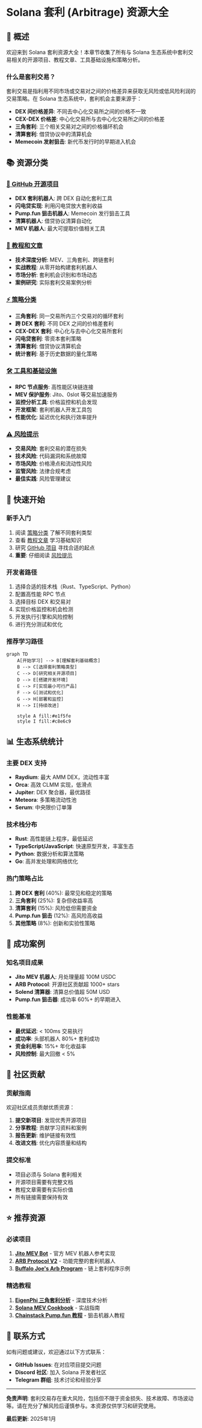 # Solana 套利 (Arbitrage) 资源大全

## 🌟 概述

欢迎来到 Solana 套利资源大全！本章节收集了所有与 Solana 生态系统中套利交易相关的开源项目、教程文章、工具基础设施和策略分析。

### 什么是套利交易？

套利交易是指利用不同市场或交易对之间的价格差异来获取无风险或低风险利润的交易策略。在 Solana 生态系统中，套利机会主要来源于：

- **DEX 间价格差异**: 不同去中心化交易所之间的价格不一致
- **CEX-DEX 价格差**: 中心化交易所与去中心化交易所之间的价格差
- **三角套利**: 三个相关交易对之间的价格循环机会
- **清算套利**: 借贷协议中的清算机会
- **Memecoin 发射狙击**: 新代币发行时的早期进入机会

## 📚 资源分类

### [🔧 GitHub 开源项目](./github-projects.md)
- **DEX 套利机器人**: 跨 DEX 自动化套利工具
- **闪电贷实现**: 利用闪电贷放大套利收益
- **Pump.fun 狙击机器人**: Memecoin 发行狙击工具
- **清算机器人**: 借贷协议清算自动化
- **MEV 机器人**: 最大可提取价值相关工具

### [📖 教程和文章](./tutorials-articles.md)
- **技术深度分析**: MEV、三角套利、跨链套利
- **实战教程**: 从零开始构建套利机器人
- **市场分析**: 套利机会识别和市场动态
- **案例研究**: 实际套利交易案例分析

### [⚡ 策略分类](./strategies.md)
- **三角套利**: 同一交易所内三个交易对的循环套利
- **跨 DEX 套利**: 不同 DEX 之间的价格差套利
- **CEX-DEX 套利**: 中心化与去中心化交易所套利
- **闪电贷套利**: 零资本套利策略
- **清算套利**: 借贷协议清算机会
- **统计套利**: 基于历史数据的量化策略

### [🛠️ 工具和基础设施](./tools-infrastructure.md)
- **RPC 节点服务**: 高性能区块链连接
- **MEV 保护服务**: Jito、0slot 等交易加速服务
- **监控分析工具**: 价格监控和机会发现
- **开发框架**: 套利机器人开发工具包
- **性能优化**: 延迟优化和执行效率提升

### [⚠️ 风险提示](./risk-disclaimer.md)
- **交易风险**: 套利交易的潜在损失
- **技术风险**: 代码漏洞和系统故障
- **市场风险**: 价格滑点和流动性风险
- **监管风险**: 法律合规考虑
- **最佳实践**: 风险管理建议

## 🚀 快速开始

### 新手入门
1. 阅读 [策略分类](./strategies.md) 了解不同套利类型
2. 查看 [教程文章](./tutorials-articles.md) 学习基础知识
3. 研究 [GitHub 项目](./github-projects.md) 寻找合适的起点
4. **重要**: 仔细阅读 [风险提示](./risk-disclaimer.md)

### 开发者路径
1. 选择合适的技术栈（Rust、TypeScript、Python）
2. 配置高性能 RPC 节点
3. 选择目标 DEX 和交易对
4. 实现价格监控和机会检测
5. 开发执行引擎和风险控制
6. 进行充分测试和优化

### 推荐学习路径

```mermaid
graph TD
    A[开始学习] --> B[理解套利基础概念]
    B --> C[选择套利策略类型]
    C --> D[研究相关开源项目]
    D --> E[搭建开发环境]
    E --> F[实现最小可行产品]
    F --> G[测试和优化]
    G --> H[部署和监控]
    H --> I[持续改进]
    
    style A fill:#e1f5fe
    style I fill:#c8e6c9
```

## 📊 生态系统统计

### 主要 DEX 支持
- **Raydium**: 最大 AMM DEX，流动性丰富
- **Orca**: 高效 CLMM 实现，低滑点
- **Jupiter**: DEX 聚合器，最优路径
- **Meteora**: 多策略流动性池
- **Serum**: 中央限价订单簿

### 技术栈分布
- **Rust**: 高性能链上程序，最低延迟
- **TypeScript/JavaScript**: 快速原型开发，丰富生态
- **Python**: 数据分析和算法策略
- **Go**: 高并发处理和网络优化

### 热门策略占比
1. **跨 DEX 套利** (40%): 最常见和稳定的策略
2. **三角套利** (25%): 复杂但收益率高
3. **清算套利** (15%): 风险低但需要资金
4. **Pump.fun 狙击** (12%): 高风险高收益
5. **其他策略** (8%): 创新和实验性策略

## 🎯 成功案例

### 知名项目成果
- **Jito MEV 机器人**: 月处理量超 100M USDC
- **ARB Protocol**: 开源社区贡献超 1000+ stars
- **Solend 清算器**: 清算总价值超 50M USD
- **Pump.fun 狙击器**: 成功率 60%+ 的早期进入

### 性能基准
- **最优延迟**: < 100ms 交易执行
- **成功率**: 头部机器人 80%+ 套利成功
- **资金利用率**: 15%+ 年化收益率
- **风险控制**: 最大回撤 < 5%

## 🤝 社区贡献

### 贡献指南
欢迎社区成员贡献优质资源：

1. **提交新项目**: 发现优秀开源项目
2. **分享教程**: 贡献学习资料和案例
3. **报告更新**: 维护链接有效性
4. **改进文档**: 优化内容质量和结构

### 提交标准
- 项目必须与 Solana 套利相关
- 开源项目需要有完整文档
- 教程文章需要有实际价值
- 所有链接需要保持有效

## ⭐ 推荐资源

### 必读项目
1. **[Jito MEV Bot](https://github.com/jito-labs/mev-bot)** - 官方 MEV 机器人参考实现
2. **[ARB Protocol V2](https://github.com/ARBProtocol/ARB-V2)** - 功能完整的套利机器人
3. **[Buffalo Joe's Arb Program](https://github.com/buffalojoec/arb-program)** - 链上套利程序示例

### 精选教程
1. **[EigenPhi 三角套利分析](https://eigenphi.substack.com/p/solanas-triangular-arbitrage-explored)** - 深度技术分析
2. **[Solana MEV Cookbook](https://misaka.substack.com/p/mev-on-solana-cookbook-arbitrage)** - 实战指南
3. **[Chainstack Pump.fun 教程](https://docs.chainstack.com/docs/solana-creating-a-pumpfun-bot)** - 狙击机器人教程

## 📱 联系方式

如有问题或建议，欢迎通过以下方式联系：

- **GitHub Issues**: 在对应项目提交问题
- **Discord 社区**: 加入 Solana 开发者社区
- **Telegram 群组**: 技术讨论和经验分享

---

**免责声明**: 套利交易存在重大风险，包括但不限于资金损失、技术故障、市场波动等。请在充分了解风险后谨慎参与。本资源仅供学习和研究使用。

**最后更新**: 2025年1月